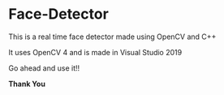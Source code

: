 # Face-Detector

This is a real time face detector made using OpenCV and C++

It uses OpenCV 4 and is made in Visual Studio 2019

Go ahead and use it!!

**********Thank You**********
